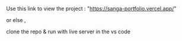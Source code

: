 Use this link to view the project : "https://sanga-portfolio.vercel.app/"

or else , 

clone the repo & run with live server in the vs code
